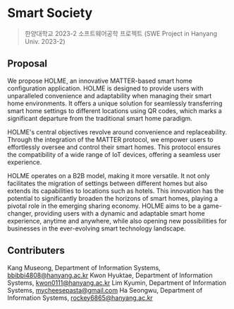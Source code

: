 # Smart Society
> 한양대학교 2023-2 소프트웨어공학 프로젝트 (SWE Project in Hanyang Univ. 2023-2)

## Proposal
We propose HOLME, an innovative MATTER-based smart home configuration application. HOLME is designed to provide users with unparalleled convenience and adaptability when managing their smart home environments. It offers a unique solution for seamlessly transferring smart home settings to different locations using QR codes, which marks a significant departure from the traditional smart home paradigm.

HOLME's central objectives revolve around convenience and replaceability. Through the integration of the MATTER protocol, we empower users to effortlessly oversee and control their smart homes. This protocol ensures the compatibility of a wide range of IoT devices, offering a seamless user experience.

HOLME operates on a B2B model, making it more versatile. It not only facilitates the migration of settings between different homes but also extends its capabilities to locations such as hotels. This innovation has the potential to significantly broaden the horizons of smart homes, playing a pivotal role in the emerging sharing economy. HOLME aims to be a game-changer, providing users with a dynamic and adaptable smart home experience, anytime and anywhere, while also opening new possibilities for businesses in the ever-evolving smart technology landscape.

## Contributers
Kang Museong, Department of Information Systems, bbibbi4808@hanyang.ac.kr
Kwon Hyuktae, Department of Information Systems, kwon0111@hanyang.ac.kr
Lim Kyumin, Department of Information Systems, mycheesepasta@gmail.com
Ha Seongwu, Department of Information Systems, rockey6865@hanyang.ac.kr
